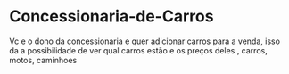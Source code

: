 # Concessionaria-de-Carros
Vc e o dono da concessionaria e quer adicionar carros para a venda, isso da a possibilidade de ver qual carros estão e os preços deles , carros, motos, caminhoes 
